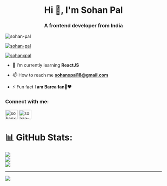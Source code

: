 <h1 align="center">Hi 👋, I'm Sohan Pal</h1>
<h3 align="center">A frontend developer from India</h3>

<p align="left"> <img src="https://komarev.com/ghpvc/?username=sohan-pal&label=Profile%20views&color=0e75b6&style=flat" alt="sohan-pal" /> </p>

<p align="left"> <a href="https://github.com/ryo-ma/github-profile-trophy"><img src="https://github-profile-trophy.vercel.app/?username=sohan-pal" alt="sohan-pal" /></a> </p>

<p align="left"> <a href="https://twitter.com/sohanxpal" target="blank"><img src="https://img.shields.io/twitter/follow/sohanxpal?logo=twitter&style=for-the-badge" alt="sohanxpal" /></a> </p>

- 🌱 I’m currently learning **ReactJS**

- 📫 How to reach me **sohanxpal18@gmail.com**

- ⚡ Fun fact **I am Barca fan💙❤️**

<h3 align="left">Connect with me:</h3>
<p align="left">
<a href="https://twitter.com/sohanxpal" target="blank"><img align="center" src="https://raw.githubusercontent.com/rahuldkjain/github-profile-readme-generator/master/src/images/icons/Social/twitter.svg" alt="sohanxpal" height="30" width="40" /></a>
<a href="https://linkedin.com/in/sohan-pal-b79b33309" target="blank"><img align="center" src="https://raw.githubusercontent.com/rahuldkjain/github-profile-readme-generator/master/src/images/icons/Social/linked-in-alt.svg" alt="sohan-pal-b79b33309" height="30" width="40" /></a>
</p>

# 📊 GitHub Stats:
![](https://github-readme-stats.vercel.app/api?username=sohan-pal&theme=dark&hide_border=false&include_all_commits=true&count_private=true)<br/>
![](https://nirzak-streak-stats.vercel.app/?user=sohan-pal&theme=dark&hide_border=false)<br/>
![](https://github-readme-stats.vercel.app/api/top-langs/?username=sohan-pal&theme=dark&hide_border=false&include_all_commits=true&count_private=true&layout=compact)

---
[![](https://visitcount.itsvg.in/api?id=sohan-pal&icon=0&color=0)](https://visitcount.itsvg.in)

<!-- Proudly created with GPRM ( https://gprm.itsvg.in ) -->
